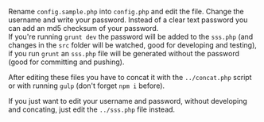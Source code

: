 Rename `config.sample.php` into `config.php` and edit the file.
Change the username and write your password. Instead of a clear text password
you can add an md5 checksum of your password.  
If you're running `grunt dev` the password will be added to the `sss.php` (and
changes in the `src` folder will be watched, good for developing and testing),
if you run `grunt` an `sss.php` file will be generated without the password
(good for committing and pushing).

After editing these files you have to concat it with the `../concat.php` script
or with running `gulp` (don't forget `npm i` before).

If you just want to edit your username and password, without developing and
concating, just edit the `../sss.php` file instead.